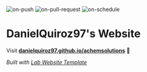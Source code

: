 
  ![on-push](../../actions/workflows/on-push.yaml/badge.svg)
  ![on-pull-request](../../actions/workflows/on-pull-request.yaml/badge.svg)
  ![on-schedule](../../actions/workflows/on-schedule.yaml/badge.svg)

  # DanielQuiroz97's Website

  Visit **[danielquiroz97.github.io/achemsolutions](https://danielquiroz97.github.io/achemsolutions)** 🚀

  _Built with [Lab Website Template](https://greene-lab.gitbook.io/lab-website-template-docs)_
